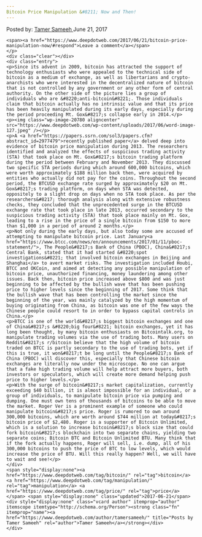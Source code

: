 ```yaml
---
Bitcoin Price Manipulation &#8211; Now and Then!
---
```

<article class="post-listing post-20775 post type-post status-publish format-standard has-post-thumbnail hentry category-deepdot-news tag-bitcoin tag-manipulation tag-price">
    <div class="post-inner">
    <p class="post-meta">
    <span>Posted by: <a href="https://www.deepdotweb.com/author/tamersameeh/" title="">Tamer Sameeh </a></span>
    <span>June 21, 2017</span>
    
    <span><a href="https://www.deepdotweb.com/2017/06/21/bitcoin-price-manipulation-now/#respond">Leave a comment</a></span>
    </p>
    <div class="clear"></div>
    <div class="entry">
    <p>Since its advent in 2009, bitcoin has attracted the support of technology enthusiasts who were appealed to the technical side of bitcoin as a medium of exchange, as well as libertarians and crypto-anarchists who were interested in the decentralized nature of bitcoin that is not controlled by any government or any other form of central authority. On the other side of the picture lies a group of individuals who are &#8220;anti-bitcoin&#8221;. Those individuals claim that bitcoin actually has no intrinsic value and that its price has been heavily manipulated during its early days, especially during the period proceeding Mt. Gox&#8217;s collapse early in 2014.</p>
    <p><img class="wp-image-20780 aligncenter" src="https://www.deepdotweb.com/wp-content/uploads/2017/06/word-image-127.jpeg" /></p>
    <p>A <a href="https://papers.ssrn.com/sol3/papers.cfm?abstract_id=2977479">recently published paper</a> delved deep into evidence of bitcoin price manipulation during 2013. The researchers identified and analyzed the effects of suspicious trading activity (STA) that took place on Mt. Gox&#8217;s bitcoin trading platform during the period between February and November 2013. They discussed two specific STA periods during which around 600,000 bitcoins, which were worth approximately $188 million back then, were acquired by entities who actually did not pay for the coins. Throughout the second period, the BTCUSD exchange rate surged by approximately $20 on Mt. Gox&#8217;s trading platform, on days when STA was detected, oppositely to a slight drop on days when no STA took place. As per the researchers&#8217; thorough analysis along with extensive robustness checks, they concluded that the unprecedented surge in the BTCUSD exchange rate that took place in late 2013, occurred secondary to the suspicious trading activity (STA) that took place mainly on Mt. Gox, leading to a rise in the price of a single bitcoin from $150 to more than $1,000 in a period of around 2 months.</p>
    <p>Not only during the early days, but also today some are accused of attempting to manipulate bitcoin price. Last January<a href="https://www.btcc.com/news/en/announcements/2017/01/11/pboc-statement/">, The People&#8217;s Bank of China (PBOC), China&#8217;s Central Bank, stated that it had started &#8220;spot investigations&#8221; that involved bitcoin exchanges in Beijing and Shanghai</a> to avert market risks. The investigation included Houbi, BTCC and OKCoin, and aimed at detecting any possible manipulation of bitcoin price, unauthorized financing, money laundering among other issues. Back then, bitcoin price increased above $800 and was just beginning to be affected by the bullish wave that has been pushing price to higher levels since the beginning of 2017. Some think that the bullish wave that has been controlling the market since the beginning of the year, was mainly catalyzed by the high momentum of buying originating from China, as bitcoin was one of the few ways the Chinese people could resort to in order to bypass capital controls in China.</p>
    <p>BTCC is one of the world&#8217;s biggest bitcoin exchanges and one of China&#8217;s &#8220;big four&#8221; bitcoin exchanges, yet it has long been thought, by many bitcoin enthusiasts on Bitcointalk.org, to manipulate trading volumes via the use of trading bots. Many users on Reddit&#8217;s r/bitcoin believe that the high volume of bitcoin traded on BTCC is partly secondary to the use of trading bots, yet if this is true, it won&#8217;t be long until the People&#8217;s Bank of China (PBOC) will discover this, especially that Chinese bitcoin exchanges are literally now under the microscope. No one can argue that a fake high trading volume will help attract more buyers, both investors or speculators, which will create more demand helping push price to higher levels.</p>
    <p>With the surge of bitcoin&#8217;s market capitalization, currently exceeding $40 billion, it is almost impossible for an individual, or a group of individuals, to manipulate bitcoin price via pumping and dumping. One must own tens of thousands of bitcoins to be able to move the market. Roger Ver is a prominent example of someone who could manipulate bitcoin&#8217;s price. Roger is rumored to own around 300,000 bitcoins, which are worth around $744 million at today&#8217;s bitcoin price of $2,480. Roger is a supporter of Bitcoin Unlimited, which is a solution to increase bitcoin&#8217;s block size that could fork bitcoin&#8217;s blockchain into two separate chains, yielding two separate coins; Bitcoin BTC and Bitcoin Unlimited BTU. Many think that if the fork actually happens, Roger will sell, i.e. dump, all of his 300,000 bitcoins to push the price of BTC to low levels, which would increase the price of BTU. Will this really happen? Well, we will have to wait and see!</p>
    </div>
    <span style="display:none"><a href="https://www.deepdotweb.com/tag/bitcoin/" rel="tag">bitcoin</a> <a href="https://www.deepdotweb.com/tag/manipulation/" rel="tag">manipulation</a> <a href="https://www.deepdotweb.com/tag/price/" rel="tag">price</a></span> <span style="display:none" class="updated">2017-06-21</span>
    <div style="display:none" class="vcard author" itemprop="author" itemscope itemtype="http://schema.org/Person"><strong class="fn" itemprop="name"><a href="https://www.deepdotweb.com/author/tamersameeh/" title="Posts by Tamer Sameeh" rel="author">Tamer Sameeh</a></strong></div>
    </div>
</article>


